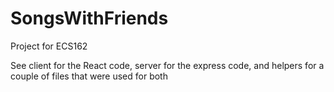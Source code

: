 # SongsWithFriends
Project for ECS162

See client for the React code, server for the express code, and helpers for a couple of files that were used for both
